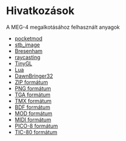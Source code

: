 Hivatkozások
============

A MEG-4 megalkotásához felhasznált anyagok

- [pocketmod](https://github.com/rombankzero/pocketmod)
- [stb_image](https://github.com/nothings/stb)
- [Bresenham](http://members.chello.at/%7Eeasyfilter/Bresenham.pdf)
- [raycasting](https://lodev.org/cgtutor/raycasting.html)
- [TinyGL](https://bellard.org/TinyGL)
- [Lua](https://www.lua.org)
- [DawnBringer32](https://pixeljoint.com/forum/forum_posts.asp?TID=16247)
- [ZIP formátum](https://pkware.cachefly.net/webdocs/APPNOTE/APPNOTE-6.3.10.TXT)
- [PNG formátum](http://libpng.org/pub/png/spec/1.2/PNG-Contents.html)
- [TGA formátum](https://www.gamers.org/dEngine/quake3/TGA.txt)
- [TMX formátum](https://doc.mapeditor.org/en/stable/reference/tmx-map-format/)
- [BDF formátum](https://www.x.org/docs/BDF/bdf.pdf)
- [MOD formátum](https://www.aes.id.au/modformat.html)
- [MIDI formátum](https://www.cs.cmu.edu/~music/cmsip/readings/Standard-MIDI-file-format-updated.pdf)
- [PICO-8 formátum](https://pico-8.fandom.com/wiki/P8FileFormat)
- [TIC-80 formátum](https://github.com/nesbox/TIC-80/wiki/.tic-File-Format)
